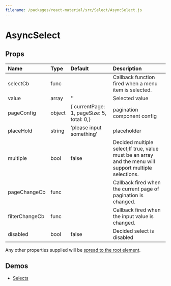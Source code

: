 ```yaml
---
filename: /packages/react-material/src/Select/AsyncSelect.js
---
```


<!--- This documentation is automatically generated, do not try to edit it. -->

# AsyncSelect



## Props

| Name | Type | Default | Description |
|:-----|:-----|:--------|:------------|
| <span class="prop-name">selectCb</span> | <span class="prop-type">func |  | Callback function fired when a menu item is selected. |
| <span class="prop-name">value</span> | <span class="prop-type">array | <span class="prop-default">''</span> | Selected value |
| <span class="prop-name">pageConfig</span> | <span class="prop-type">object | <span class="prop-default">{  currentPage: 1,  pageSize: 5,  total: 0,}</span> | pagination component config |
| <span class="prop-name">placeHold</span> | <span class="prop-type">string | <span class="prop-default">'please input something'</span> | placeholder |
| <span class="prop-name">multiple</span> | <span class="prop-type">bool | <span class="prop-default">false</span> | Decided multiple select;If true, value must be an array and the menu will support multiple selections. |
| <span class="prop-name">pageChangeCb</span> | <span class="prop-type">func |  | Callback fired when the current page of pagination  is changed. |
| <span class="prop-name">filterChangeCb</span> | <span class="prop-type">func |  | Callback fired when the input value is changed. |
| <span class="prop-name">disabled</span> | <span class="prop-type">bool | <span class="prop-default">false</span> | Decided select is disabled |

Any other properties supplied will be [spread to the root element](/guides/api#spread).

## Demos

- [Selects](/demos/selects)


